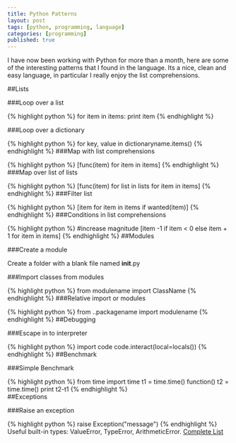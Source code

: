 ```yaml
---
title: Python Patterns
layout: post
tags: [python, programming, language]
categories: [programming]
published: true
---
```


I have now been working with Python for more than a month, here are some of the
interesting patterns that I found in the language. Its a nice, clean and easy 
language, in particular I really enjoy the list comprehensions.

##Lists

###Loop over a list

{% highlight python %}
    for item in items:
        print item
{% endhighlight %}

###Loop over a dictionary

{% highlight python %}
    for key, value in dictionaryname.items()
{% endhighlight %}
###Map with list comprehensions

{% highlight python %}
    [func(item) for item in items]
{% endhighlight %}
###Map over list of lists

{% highlight python %}
    [func(item) for list in lists for item in items]
{% endhighlight %}
###Filter list

{% highlight python %}
    [item for item in items if wanted(item)]
{% endhighlight %}
###Conditions in list comprehensions

{% highlight python %}
    #increase magnitude
    [item -1 if item < 0 else item + 1 for item in items]
{% endhighlight %}
##Modules

###Create a module

Create a folder with a blank file named __init__.py

###Import classes from modules

{% highlight python %}
    from modulename import ClassName
{% endhighlight %}
###Relative import or modules

{% highlight python %}
    from ..packagename import modulename
{% endhighlight %}
##Debugging

###Escape in to interpreter

{% highlight python %}
    import code
    code.interact(local=locals())
{% endhighlight %}
##Benchmark

###Simple Benchmark

{% highlight python %}
    from time import time
    t1 = time.time()
    function()
    t2 = time.time()
    print t2-t1
{% endhighlight %}    
##Exceptions

###Raise an exception

{% highlight python %}
    raise Exception("message")
{% endhighlight %}    
Useful built-in types: ValueError, TypeError, ArithmeticError. [Complete List](http://docs.python.org/2/library/exceptions.html)